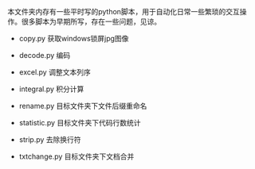 本文件夹内存有一些平时写的python脚本，用于自动化日常一些繁琐的交互操作。很多脚本为早期所写，存在一些问题，见谅。

- copy.py	获取windows锁屏jpg图像
- decode.py	编码
- excel.py	调整文本列序
- integral.py	积分计算
- rename.py	目标文件夹下文件后缀重命名
- statistic.py	目标文件夹下代码行数统计
- strip.py	去除换行符

- txtchange.py	目标文件夹下文档合并